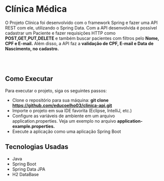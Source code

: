 # Clínica Médica
O Projeto Clínica foi desenvolvido com o framework Spring e fazer uma API REST com ele, utilizando o Spring Data. Com a API desenvolvida é possível cadastrar um Paciente e fazer requisições HTTP como **POST,GET,PUT,DELETE** e também buscar pacientes com filtros pelo **Nome, CPF e E-mail.** Além disso, a API faz a **validação de CPF, E-mail e Data de Nascimento, no cadastro.**

<br>
<br>

## Como Executar

Para executar o projeto, siga os seguintes passos:

- Clone o repositório para sua máquina: **git clone https://github.com/educoelho03/clinica-api.git**
- Importe o projeto em sua IDE favorita (Eclipse, IntelliJ, etc.)
- Configure as variáveis de ambiente em um arquivo application.properties. Veja um exemplo no arquivo **application-example.properties.**
- Execute a aplicação como uma aplicação Spring Boot


## Tecnologias Usadas

- Java
- Spring Boot
- Spring Data JPA
- H2 DataBase
